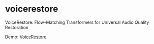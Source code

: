 # voicerestore
VoiceRestore: Flow-Matching Transformers for Universal Audio Quality Restoration

Demo: [VoiceRestore](https://sparkling-rabanadas-3082be.netlify.app/)
